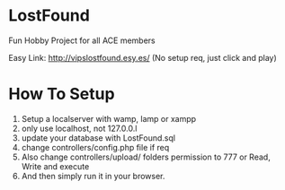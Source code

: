 # LostFound
Fun Hobby Project for all ACE members

Easy Link: http://vipslostfound.esy.es/ (No setup req, just click and play)

# How To Setup

1. Setup a localserver with wamp, lamp or xampp
2. only use localhost, not 127.0.0.l
3. update your database with LostFound.sql
4. change controllers/config.php file if req
5. Also change controllers/upload/ folders permission to 777 or Read, Write and execute 
6. And then simply run it in your browser.
